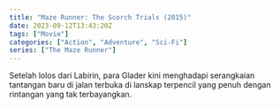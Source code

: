 ```yaml
---
title: "Maze Runner: The Scorch Trials (2015)"
date: 2023-09-12T13:43:20Z
tags: ["Movie"]
categories: ["Action", "Adventure", "Sci-Fi"]
series: ["The Maze Runner"]
---
```


Setelah lolos dari Labirin, para Glader kini menghadapi serangkaian tantangan baru di jalan terbuka di lanskap terpencil yang penuh dengan rintangan yang tak terbayangkan.

  <mux-player stream-type="on-demand"
  playback-id="fnJAQ1KTS5bgnhDsWBOriTKT9nnTy45ld3aZ1ie99ng" metadata-video-title="Maze Runner: The Scorch Trials (2015)" prefer-playback="mse" controls>
  </mux-player>
  

  <script src="https://cdn.jsdelivr.net/npm/@mux/mux-player"></script>
  
<script id="fnJAQ1KTS5bgnhDsWBOriTKT9nnTy45ld3aZ1ie99ng" type="application/ld+json">
 {
  "@context": "https://schema.org/",
  "@type": "VideoObject",
  "name": "Maze Runner: The Scorch Trials (2015)",
  "description": "In this guide you will learn how to play Mux videos in your application.",
  "contentUrl": "https://stream.mux.com/fnJAQ1KTS5bgnhDsWBOriTKT9nnTy45ld3aZ1ie99ng.m3u8",
  "thumbnailUrl": "https://www.themoviedb.org/t/p/original/8Al7lHTWQglsNtAI5mremGo4BsE.jpg?width=314&fit_mode=preserve&time=25",
  "uploadDate": "2021-06-09T23:23:00Z",
  "encoding": [
    {
      "@type": "VideoObject",
      "name": "800p",
      "width": 1920,
      "height": 800,
       "bitrate": 5000,
      "contentUrl": "https://stream.mux.com/fnJAQ1KTS5bgnhDsWBOriTKT9nnTy45ld3aZ1ie99ng.m3u8"
    }
  ]
}

</script>
